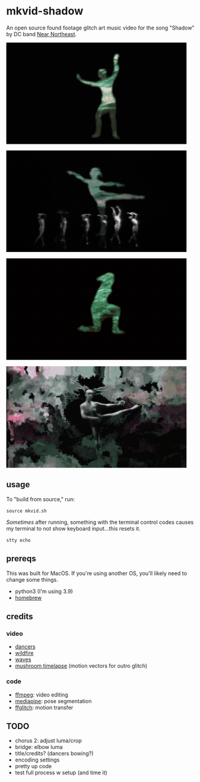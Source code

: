 # mkvid-shadow

An open source found footage glitch art music video for the song "Shadow" by DC band [Near Northeast](https://www.instagram.com/nearnortheast/).

![verse 1](/gifs/verse1.gif?raw=true)

![chorus](/gifs/chorus.gif?raw=true)

![verse2](/gifs/verse2.gif?raw=true)

![outro](/gifs/outro.gif?raw=true)

## usage

To "build from source," run:

```
source mkvid.sh
```

*Sometimes* after running, something with the terminal control codes causes my terminal to not show keyboard input...this resets it.

```
stty echo
```

## prereqs

This was built for MacOS. If you're using another OS, you'll likely need to change some things.

- python3 (I'm using 3.9)
- [homebrew](https://brew.sh/)

## credits

### video

- [dancers](https://archive.org/details/csfpal_000175)
- [wildfire](https://www.youtube.com/watch?v=VzR9Fbs8Cs0)
- [waves](https://archive.org/details/waves_20161117)
- [mushroom timelapse](https://www.youtube.com/watch?v=VTNYjHYjYPU) (motion vectors for outro glitch)

### code

- [ffmpeg](https://ffmpeg.org/): video editing
- [mediapipe](https://google.github.io/mediapipe/): pose segmentation
- [ffglitch](https://ffglitch.org/): motion transfer

## TODO

- chorus 2: adjust luma/crop
- bridge: elbow luma
- title/credits? (dancers bowing?)
- encoding settings
- pretty up code
- test full process w setup (and time it)
